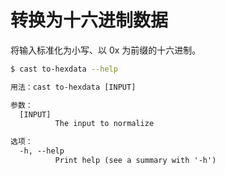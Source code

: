 # 转换为十六进制数据

将输入标准化为小写、以 0x 为前缀的十六进制。

```bash
$ cast to-hexdata --help
```

```txt
用法：cast to-hexdata [INPUT]

参数：
  [INPUT]
          The input to normalize

选项：
  -h, --help
          Print help (see a summary with '-h')
```